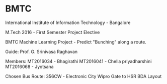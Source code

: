 # BMTC
International Institute of Information Technology - Bangalore

M.Tech 2016 - First Semester Project Elective

BMTC Machine Learning Project - Predict "Bunching" along a route.

Guide: Prof. G. Srinivasa Raghavan

Members: 
MT2016034 - Bhagirathi
MT2016041 - Chella priyadharshini
MT2016068 - Jyotsana

Chosen Bus Route: 356CW - Electronic City Wipro Gate to HSR BDA Layout
